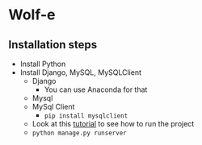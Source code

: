 # Wolf-e


## Installation steps
- Install Python
- Install Django, MySQL, MySQLClient
  - Django
    - You can use Anaconda for that
  - Mysql
  - MySql Client
    - `pip install mysqlclient`
  - Look at this [tutorial](https://docs.djangoproject.com/en/1.11/intro/tutorial01/) to see how to run the project
  - `python manage.py runserver`
  